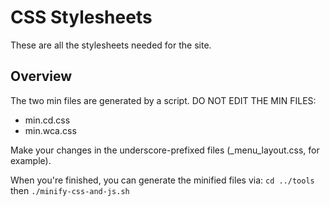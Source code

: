 # CSS Stylesheets

These are all the stylesheets needed for the site.

## Overview

The two min files are generated by a script. DO NOT EDIT THE MIN FILES:

* min.cd.css
* min.wca.css

Make your changes in the underscore-prefixed files (_menu_layout.css, for example).

When you're finished, you can generate the minified files via:
`cd ../tools` then `./minify-css-and-js.sh`


